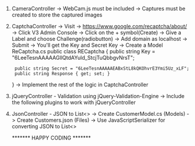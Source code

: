1. CameraController
   -> WebCam.js must be included
   -> Captures must be created to store the captured images

2. CaptchaController
   -> Visit -> https://www.google.com/recaptcha/about/
   -> Click V3 Admin Console
   -> Click on the + symbol(Create)
   -> Give a Label and choose Challenge(radiobutton)
   -> Add domain as localhost
   -> Submit -> You'll get the Key and Secret Key
   -> Create a Model ReCaptcha.cs
    public class RECaptcha
    {
        public string Key = "6LeeTesnAAAAAGllQtdAYuld_StcjTuQbbgvNrsT";

        public string Secret = "6LeeTesnAAAAAEABxStL8kQKOhvrE3Ymi5Uz_xLF";
        public string Response { get; set; }
    }
   -> Implement the rest of the logic in CaptchaController

3. jQueryController - Validation using jQuery-Validation-Engine
   -> Include the following plugins to work with jQueryController
    <link rel="stylesheet" type="text/css" href="https://cdnjs.cloudflare.com/ajax/libs/jQuery-Validation-Engine/2.6.4/validationEngine.jquery.min.css" />
    <script type="text/javascript" src="https://ajax.googleapis.com/ajax/libs/jquery/1.8.3/jquery.min.js"></script>
    <script type="text/javascript" src="https://cdnjs.cloudflare.com/ajax/libs/jQuery-Validation-Engine/2.6.4/jquery.validationEngine.min.js"></script>
    <script type="text/javascript" src="https://cdnjs.cloudflare.com/ajax/libs/jQuery-Validation-Engine/2.6.4/languages/jquery.validationEngine-en.min.js"></script>

4. JsonController - JSON to List<>
   -> Create CustomerModel.cs (Models)
   -> Create Customers.json (Files)
   -> Use JavaScriptSerializer for converting JSON to List<>

   ******* HAPPY CODING *******
   

